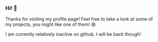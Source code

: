 ### Hi! 👋

Thanks for visiting my profile page! Feel free to take a look at some of <br>
my projects, you might like one of them! 😄

I am currently relatively inactive on github. I will be back though!
